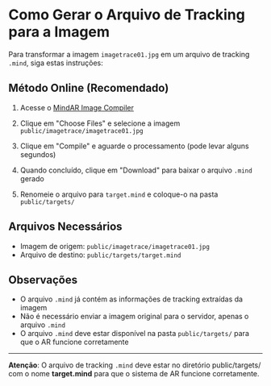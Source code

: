 # Como Gerar o Arquivo de Tracking para a Imagem

Para transformar a imagem `imagetrace01.jpg` em um arquivo de tracking `.mind`, siga estas instruções:

## Método Online (Recomendado)

1. Acesse o [MindAR Image Compiler](https://hiukim.github.io/mind-ar-js-doc/tools/compile/)

2. Clique em "Choose Files" e selecione a imagem `public/imagetrace/imagetrace01.jpg`

3. Clique em "Compile" e aguarde o processamento (pode levar alguns segundos)

4. Quando concluído, clique em "Download" para baixar o arquivo `.mind` gerado

5. Renomeie o arquivo para `target.mind` e coloque-o na pasta `public/targets/`

## Arquivos Necessários

- Imagem de origem: `public/imagetrace/imagetrace01.jpg`
- Arquivo de destino: `public/targets/target.mind`

## Observações

- O arquivo `.mind` já contém as informações de tracking extraídas da imagem
- Não é necessário enviar a imagem original para o servidor, apenas o arquivo `.mind`
- O arquivo `.mind` deve estar disponível na pasta `public/targets/` para que o AR funcione corretamente

---

**Atenção**: O arquivo de tracking `.mind` deve estar no diretório public/targets/ com o nome **target.mind** para que o sistema de AR funcione corretamente. 